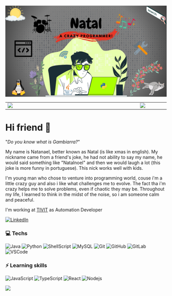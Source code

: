 ![capa github](https://github.com/NatalNW/NatalNW/blob/master/images/capa.png)  

<center>
<table>
    <tr>
        <td><img width="400px" align="left" src="https://github-readme-stats.vercel.app/api/top-langs/?username=NatalNW&hide=html&layout=compact&theme=dark" /></td>
        <td><img width="495px" align="left" src="https://github-readme-stats.vercel.app/api?username=NatalNW&theme=dark"/></td>
    </tr>   
</table>
</center>  

# Hi friend :wave:

"_Do you know what is Gambiarra?_"

My name is Natanael, better known as Natal (is like xmas in english). My nickname came from a friend's joke, he had not ability to say my name, he would said something like "Natalnoel" and then we would laugh a lot (this joke is more funny in portuguese). This nick works well with kids.

I'm young man who chose to venture into programming world, couse i'm a little crazy guy and also i like what challenges me to evolve. The fact tha i'm crazy helps me to solve problems, even if chaotic they may be. Throughout my life, I learned to think in the midst of the noise, so i am someone calm and peaceful.

I'm working at [TIVIT](https://tivit.com/en/) as Automation Developer

[![LinkedIn](https://img.shields.io/badge/-LinkedIn-blue?style=flat-square&logo=Linkedin&logoColor=white&link=https://www.linkedin.com/in/natanael-weslley-0854aa150/)](https://www.linkedin.com/in/natanael-weslley-0854aa150/)

### :computer: Techs

![Java](https://img.shields.io/badge/-Java-710000?style=flat-square&logo=java)
![Python](https://img.shields.io/badge/-Python-444?style=flat-square&logo=python)
![ShellScript](https://img.shields.io/badge/-ShellScript-4f6580?style=flat-square)
![MySQL](https://img.shields.io/badge/-MySQL-4479A1?style=flat-square&logo=mysql&logoColor=white)
![Git](https://img.shields.io/badge/-Git-b7b7b3?style=flat-square&logo=git)
![GitHub](https://img.shields.io/badge/-GitHub-181717?style=flat-square&logo=github)
![GitLab](https://img.shields.io/badge/-GitLab-3a2a66?style=flat-square&logo=gitlab)
![VSCode](https://img.shields.io/badge/-VSCode-0066b8?style=flat-square&logo=visual-studio-code&logoColor=white)

### ⚡ Learning skills

![JavaScript](https://img.shields.io/badge/-JavaScript-000?style=flat-square&logo=javascript)
![TypeScript](https://img.shields.io/badge/-TypeScript-3178c6?style=flat-square&logo=typescript)
![React](https://img.shields.io/badge/-React-282c34?style=flat-square&logo=react)
![Nodejs](https://img.shields.io/badge/-Nodejs-339933?style=flat-square&logo=Node.js&logoColor=white)

![](https://komarev.com/ghpvc/?username=NatalNW&color=blue&style=flat)
